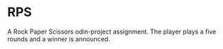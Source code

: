 # RPS
A Rock Paper Scissors odin-project assignment.
The player plays a five rounds and a winner is announced.
